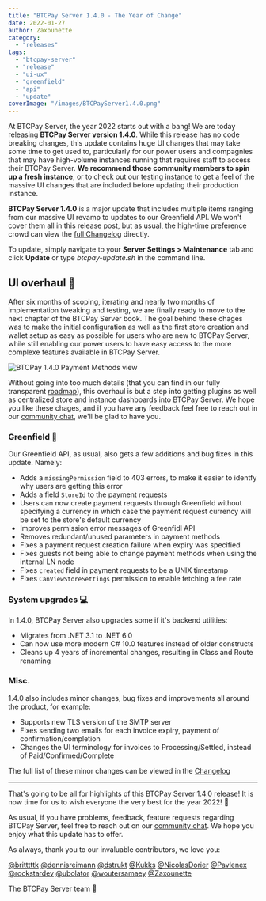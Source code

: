 ```yaml
---
title: "BTCPay Server 1.4.0 - The Year of Change"
date: 2022-01-27
author: Zaxounette
category:
  - "releases"
tags:
  - "btcpay-server"
  - "release"
  - "ui-ux"
  - "greenfield"
  - "api"
  - "update"
coverImage: "/images/BTCPayServer1.4.0.png"
---
```


At BTCPay Server, the year 2022 starts out with a bang!
We are today releasing **BTCPay Server version 1.4.0**. While this release has no code breaking changes, this update contains huge UI changes that may take some time to get used to, particularly for our power users and compagnies that may have high-volume instances running that requires staff to access their BTCPay Server. **We recommend those community members to spin up a fresh instance**, or to check out our [testing instance](https://chat.btcpayserver.org/btcpayserver/channels/testers) to get a feel of the massive UI changes that are included before updating their production instance.

**BTCPay Server 1.4.0** is a major update that includes multiple items ranging from our massive UI revamp to updates to our Greenfield API. We won't cover them all in this release post, but as usual, the high-time preference crowd can view the [full Changelog](https://github.com/btcpayserver/btcpayserver/releases) directly.

To update, simply navigate to your **Server Settings > Maintenance** tab and click **Update** or type *btcpay-update.sh* in the command line.

## **UI overhaul** 🎨

After six months of scoping, iterating and nearly two months of implementation tweaking and testing, we are finally ready to move to the next chapter of the BTCPay Server book.
The goal behind these chages was to make the initial configuration as well as the first store creation and wallet setup as easy as possible for users who are new to BTCPay Server, while still enabling our power users to have easy access to the more complexe features available in BTCPay Server.

![BTCPay 1.4.0 Payment Methods view](/images/1.4.0_payment_methods.png)

Without going into too much details (that you can find in our fully transparent [roadmap](https://github.com/orgs/btcpayserver/projects/19)), this overhaul is but a step into getting plugins as well as centralized store and instance dashboards into BTCPay Server.
We hope you like these chages, and if you have any feedback feel free to reach out in our [community chat](https://chat.btcpayserver.org/), we'll be glad to have you.

### **Greenfield** 🔌

Our Greenfield API, as usual, also gets a few additions and bug fixes in this update.
Namely:
* Adds a `missingPermission` field to 403 errors, to make it easier to identfy why users are getting this error
* Adds a field `StoreId` to the payment requests
* Users can now create payment requests through Greenfield without specifying a currency in which case the payment request currency will be set to the store's default currency
* Improves permission error messages of Greenfidl API
* Removes redundant/unused parameters in payment methods
* Fixes a payment request creation failure when expiry was specified
* Fixes guests not being able to change payment methods when using the internal LN node
* Fixes `created` field in payment requests to be a UNIX timestamp
* Fixes `CanViewStoreSettings` permission to enable fetching a fee rate

### **System upgrades** 💻

In 1.4.0, BTCPay Server also upgrades some if it's backend utilities:
* Migrates from .NET 3.1 to .NET 6.0
* Can now use more modern C# 10.0 features instead of older constructs
* Cleans up 4 years of incremental changes, resulting in Class and Route renaming

### **Misc.**

1.4.0 also includes minor changes, bug fixes and improvements all around the product, for example:
* Supports new TLS version of the SMTP server
* Fixes sending two emails for each invoice expiry, payment of confirmation/completion
* Changes the UI terminology for invoices to Processing/Settled, instead of Paid/Confirmed/Complete

The full list of these minor changes can be viewed in the [Changelog](https://github.com/btcpayserver/btcpayserver/releases)

----

That's going to be all for highlights of this BTCPay Server 1.4.0 release! 
It is now time for us to wish everyone the very best for the year 2022! 💚

As usual, if you have problems, feedback, feature requests regarding BTCPay Server, feel free to reach out on our [community chat](https://chat.btcpayserver.org/). We hope you enjoy what this update has to offer.

As always, thank you to our invaluable contributors, we love you:

[@britttttk](https://github.com/britttttk) [@dennisreimann](https://github.com/dennisreimann) [@dstrukt](https://github.com/dstrukt) [@Kukks](https://github.com/kukks/) [@NicolasDorier](https://github.com/nicolasdorier/) [@Pavlenex](https://github.com/pavlenex/) [@rockstardev](https://github.com/rockstardev/) [@ubolator](https://github.com/bolatovumar) [@woutersamaey](https://github.com/woutersamaey) [@Zaxounette](https://github.com/zaxounette)

The BTCPay Server team 💚
